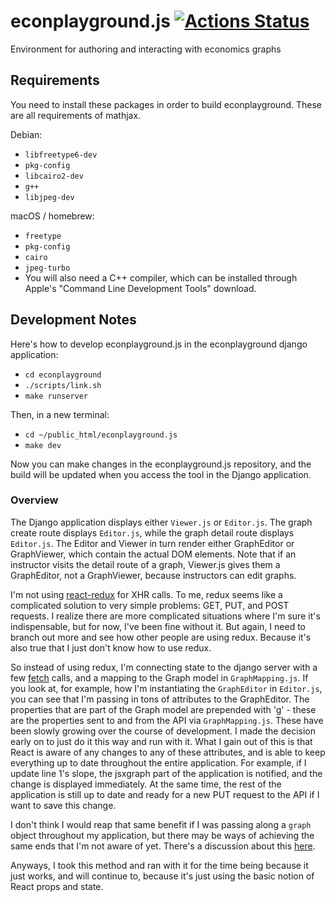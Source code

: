 # econplayground.js [![Actions Status](https://github.com/ccnmtl/econplayground.js/workflows/build-and-test/badge.svg)](https://github.com/ccnmtl/econplayground.js/actions)

Environment for authoring and interacting with economics graphs

## Requirements
You need to install these packages in order to build
econplayground. These are all requirements of mathjax.

Debian:
* `libfreetype6-dev`
* `pkg-config`
* `libcairo2-dev`
* `g++`
* `libjpeg-dev`

macOS / homebrew:
* `freetype`
* `pkg-config`
* `cairo`
* `jpeg-turbo`
* You will also need a C++ compiler, which can be installed through Apple's "Command Line Development Tools" download.

## Development Notes
Here's how to develop econplayground.js in the econplayground django application:

* `cd econplayground`
* `./scripts/link.sh`
* `make runserver`

Then, in a new terminal:

* `cd ~/public_html/econplayground.js`
* `make dev`

Now you can make changes in the econplayground.js repository, and the
build will be updated when you access the tool in the Django application.

### Overview

The Django application displays either `Viewer.js` or `Editor.js`. The
graph create route displays `Editor.js`, while the graph detail route
displays `Editor.js`. The Editor and Viewer in turn render either
GraphEditor or GraphViewer, which contain the actual DOM elements.
Note that if an instructor visits the detail route of a graph,
Viewer.js gives them a GraphEditor, not a GraphViewer, because
instructors can edit graphs.

I'm not using [react-redux](https://github.com/reactjs/react-redux)
for XHR calls. To me, redux seems like a complicated solution to
very simple problems: GET, PUT, and POST requests. I realize there are
more complicated situations where I'm sure it's indispensable, but for
now, I've been fine without it. But again, I need to branch out more
and see how other people are using redux. Because it's also true that
I just don't know how to use redux.

So instead of using redux, I'm connecting state to the django server
with a few
[fetch](https://developer.mozilla.org/en-US/docs/Web/API/Fetch_API)
calls, and a mapping to the Graph model in `GraphMapping.js`. If you
look at, for example, how I'm instantiating the `GraphEditor` in
`Editor.js`, you can see that I'm passing in tons of attributes to the
GraphEditor. The properties that are part of the Graph model are
prepended with 'g' - these are the properties sent to and from the API
via `GraphMapping.js`. These have been slowly growing over the course
of development. I made the decision early on to just do it this way
and run with it. What I gain out of this is that React is aware of any
changes to any of these attributes, and is able to keep everything up
to date throughout the entire application. For example, if I update
line 1's slope, the jsxgraph part of the application is notified, and
the change is displayed immediately. At the same time, the rest of the
application is still up to date and ready for a new PUT request to the
API if I want to save this change.

I don't think I would reap that same benefit if I was passing along a
`graph` object throughout my application, but there may be ways of
achieving the same ends that I'm not aware of yet.
There's a discussion about this [here](https://stackoverflow.com/questions/27105257/storing-an-object-in-state-of-a-react-component).

Anyways, I took this method and ran with it for the time being because
it just works, and will continue to, because it's just using the
basic notion of React props and state.
